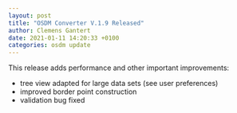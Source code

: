 ```yaml
---
layout: post
title: "OSDM Converter V.1.9 Released"
author: Clemens Gantert
date: 2021-01-11 14:20:33 +0100
categories: osdm update
---
```


This release adds performance and other important improvements:

- tree view adapted for large data sets (see user preferences)
- improved border point construction
- validation bug fixed
